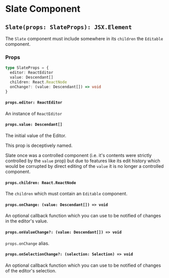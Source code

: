 # Slate Component

## `Slate(props: SlateProps): JSX.Element`

The `Slate` component must include somewhere in its `children` the `Editable` component.

### Props

```typescript
type SlateProps = {
  editor: ReactEditor
  value: Descendant[]
  children: React.ReactNode
  onChange?: (value: Descendant[]) => void
}
```

#### `props.editor: ReactEditor`

An instance of `ReactEditor`

#### `props.value: Descendant[]`

The initial value of the Editor.

This prop is deceptively named.

Slate once was a controlled component (i.e. it's contents were strictly controlled by the `value` prop) but due to features like its edit history which would be corrupted by direct editing of the `value` it is no longer a controlled component.

#### `props.children: React.ReactNode`

The `children` which must contain an `Editable` component.

#### `props.onChange: (value: Descendant[]) => void`

An optional callback function which you can use to be notified of changes in the editor's value.

#### `props.onValueChange?: (value: Descendant[]) => void`

`props.onChange` alias.

#### `props.onSelectionChange?: (selection: Selection) => void`

An optional callback function which you can use to be notified of changes of the editor's selection.
